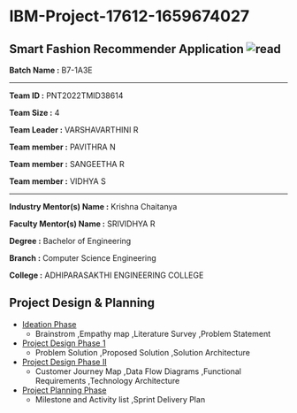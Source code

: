 # IBM-Project-17612-1659674027
Smart Fashion Recommender Application
![read](https://user-images.githubusercontent.com/113233775/201615055-47dd0140-3875-40e6-a405-d67671904a35.gif)
---
**Batch Name :** B7-1A3E

---

**Team ID :** PNT2022TMID38614

**Team Size :** 4

**Team Leader :** VARSHAVARTHINI R

**Team member :** PAVITHRA N

**Team member :** SANGEETHA R

**Team member :** VIDHYA S

---
**Industry Mentor(s) Name :** Krishna Chaitanya

**Faculty Mentor(s) Name :** SRIVIDHYA R

**Degree	:**	
Bachelor of Engineering

**Branch	:**	
Computer Science Engineering

**College	:**	ADHIPARASAKTHI ENGINEERING COLLEGE

## Project Design & Planning
- [Ideation Phase](https://github.com/IBM-EPBL/IBM-Project-17612-1659674027/tree/main/Project%20Design%20%26%20Planning/Ideation%20Phase)
  - Brainstrom ,Empathy map ,Literature Survey ,Problem Statement
- [Project Design Phase 1](https://github.com/IBM-EPBL/IBM-Project-17612-1659674027/tree/main/Project%20Design%20%26%20Planning/Project%20Design%20Phase%201)
  - Problem Solution ,Proposed Solution ,Solution Architecture
- [Project Design Phase II](https://github.com/IBM-EPBL/IBM-Project-17612-1659674027/tree/main/Project%20Development%20Phase)
  - Customer Journey Map ,Data Flow Diagrams ,Functional Requirements ,Technology Architecture
- [Project Planning Phase](https://github.com/IBM-EPBL/IBM-Project-17612-1659674027/tree/main/Project%20Design%20%26%20Planning/Project%20Planning%20Phase)
  - Milestone and Activity list ,Sprint Delivery Plan
